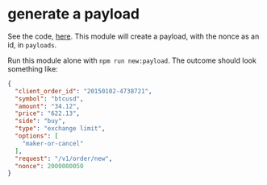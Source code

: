 # generate a payload

See the code, [here](../modules/generatePayload.js). This module will create a payload, with the nonce as an id, in `payloads`.

Run this module alone with `npm run new:payload`. The outcome should look something like:

```json
{
  "client_order_id": "20150102-4738721",
  "symbol": "btcusd",
  "amount": "34.12",
  "price": "622.13",
  "side": "buy",
  "type": "exchange limit",
  "options": [
    "maker-or-cancel"
  ],
  "request": "/v1/order/new",
  "nonce": 2000000050
}
```


